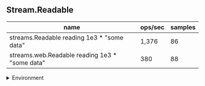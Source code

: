 ## Stream.Readable

|name|ops/sec|samples|
|-|-|-|
|streams.Readable reading 1e3 * "some data"|1,376|86|
|streams.web.Readable reading 1e3 * "some data"|380|88|


<details>
<summary>Environment</summary>

* __Machine:__ linux x64 | 2 vCPUs | 6.8GB Mem
* __Run:__ Tue Oct 10 2023 21:48:52 GMT+0000 (Coordinated Universal Time)
</details>

<!--
{"environment":{"platform":"linux","arch":"x64","cpus":2,"totalMemory":6.759757995605469},"benchmarks":"[{\"timeStamp\":1696974526096,\"currentTarget\":{\"0\":{\"name\":\"streams.Readable reading 1e3 * \\\"some data\\\"\",\"options\":{\"async\":false,\"defer\":true,\"delay\":0.005,\"initCount\":1,\"maxTime\":5,\"minSamples\":5,\"minTime\":0.05},\"async\":false,\"defer\":true,\"delay\":0.005,\"initCount\":1,\"maxTime\":5,\"minSamples\":5,\"minTime\":0.05,\"id\":1,\"stats\":{\"moe\":0.00011818826241398647,\"rme\":16.26660895703507,\"sem\":0.000060300133884686976,\"deviation\":0.0005592004368739004,\"mean\":0.0007265697646396779,\"sample\":[0.005843687444444444,0.0007554359589041096,0.0006826462133333333,0.0006831062133333333,0.0006777728,0.0006813781866666667,0.00067408208,0.00069841044,0.0008176962266666667,0.0006757327733333333,0.0006729954,0.0006688326666666666,0.0006693001333333334,0.0006586827948717949,0.0006627059358974359,0.0006581135384615385,0.000659636641025641,0.0006965411794871795,0.000678181858974359,0.0007483485641025641,0.0007286982051282052,0.0007196967435897435,0.0006769344102564102,0.0006870897179487179,0.0007855030897435897,0.0006429388974358974,0.0006484390128205129,0.0006466389743589743,0.0006359599493670886,0.0006473221898734177,0.0006424499367088608,0.0006487614556962025,0.0006456943037974683,0.0006445740253164557,0.0006417398101265822,0.0006539007974683544,0.0006426043797468355,0.0006421233670886075,0.0007351491392405063,0.0006917293417721519,0.0006698188101265823,0.000650953911392405,0.0006459500126582278,0.0006502640126582279,0.0006496133797468354,0.0006488690506329114,0.0006508032658227848,0.0006507501012658227,0.0006445677088607594,0.0006366118607594937,0.0006606439620253164,0.0006521463291139241,0.0006532501518987342,0.0007032080506329114,0.0006523918987341772,0.0006525349493670886,0.000652512164556962,0.000652119746835443,0.0006572780632911392,0.0006771898354430379,0.0006601464810126582,0.0006531526835443038,0.0006569565443037974,0.0006538628101265822,0.0006561983037974684,0.0006465095189873418,0.000654050164556962,0.0006536096455696202,0.0006512969367088608,0.0006501754050632911,0.0006618427088607595,0.0006507842784810126,0.0007024548607594937,0.0006524476075949367,0.0006510045316455696,0.0006516425189873417,0.00065224,0.0006534273670886076,0.0006515387215189874,0.0006444006202531645,0.0006443474430379747,0.0006516020253164557,0.0006515868227848101,0.0006470652278481012,0.0006497285569620252,0.0006502159113924051],\"variance\":3.1270512859996107e-7},\"times\":{\"cycle\":0.057399011406534556,\"elapsed\":6.035,\"period\":0.0007265697646396779,\"timeStamp\":1696974520061},\"_timerId\":{\"_idleTimeout\":5,\"_idlePrev\":null,\"_idleNext\":null,\"_idleStart\":104,\"_repeat\":null,\"_destroyed\":true},\"events\":{\"complete\":[]},\"running\":false,\"count\":79,\"cycles\":4,\"hz\":1376.3303245847592},\"1\":{\"name\":\"streams.web.Readable reading 1e3 * \\\"some data\\\"\",\"options\":{\"async\":false,\"defer\":true,\"delay\":0.005,\"initCount\":1,\"maxTime\":5,\"minSamples\":5,\"minTime\":0.05},\"async\":false,\"defer\":true,\"delay\":0.005,\"initCount\":1,\"maxTime\":5,\"minSamples\":5,\"minTime\":0.05,\"id\":2,\"stats\":{\"moe\":0.00003675579569970209,\"rme\":1.39610090747395,\"sem\":0.00001875295698964392,\"deviation\":0.0001759183300150336,\"mean\":0.002632746351136364,\"sample\":[0.0025610227,0.0025869782000000003,0.00256257275,0.0025668728,0.00258056805,0.00257816305,0.00256923285,0.0025732229499999997,0.00257466295,0.00257776805,0.00257819805,0.002574658,0.0025804231,0.0025739379499999998,0.0025735729499999998,0.00257784305,0.00258171315,0.0025710628999999997,0.00257646805,0.0025816281,0.0025722379,0.0025658228,0.0025819331000000003,0.00273314095,0.00256805285,0.00257176795,0.00256953285,0.0025766562,0.0025697119500000002,0.0025629968499999998,0.002571442,0.00266394345,0.00257071195,0.00257464705,0.0025762071,0.00258152715,0.00257586705,0.0025798321,0.00258752225,0.00259286235,0.0025803171499999998,0.0025720969999999998,0.0025793571,0.0025777621,0.0025832281499999997,0.0026086646000000003,0.0026452301,0.0027765068,0.00258158925,0.0025717040999999998,0.0025711641,0.00257630915,0.0025952544,0.0025824342,0.00258528925,0.0025791742,0.0025790792,0.0026135446499999998,0.00265608025,0.0025952394,0.00257668415,0.0025850643,0.0025734841500000003,0.0025762041499999997,0.0025799842,0.0025776741499999997,0.0025797592,0.00290846355,0.0032764733999999995,0.0035897776,0.00357577745,0.0026194197,0.00258107925,0.00259675945,0.0026272998,0.00285338285,0.0026702654,0.0026109996,0.0025973894500000002,0.00296757435,0.0026432200499999997,0.0026083696,0.0025933494,0.00261495965,0.0026044945,0.0026085946,0.00261349465,0.00261466965],\"variance\":3.094725883527827e-8},\"times\":{\"cycle\":0.05265492702272728,\"elapsed\":5.948,\"period\":0.002632746351136364,\"timeStamp\":1696974526118},\"_timerId\":{\"_idleTimeout\":5,\"_idlePrev\":null,\"_idleNext\":null,\"_idleStart\":6162,\"_repeat\":null,\"_destroyed\":true},\"events\":{\"complete\":[]},\"running\":false,\"count\":20,\"cycles\":6,\"hz\":379.831501644043},\"options\":{},\"events\":{\"start\":[null],\"cycle\":[null,null],\"complete\":[null,null]},\"length\":2,\"running\":false},\"type\":\"cycle\",\"target\":{\"name\":\"streams.Readable reading 1e3 * \\\"some data\\\"\",\"options\":{\"async\":false,\"defer\":true,\"delay\":0.005,\"initCount\":1,\"maxTime\":5,\"minSamples\":5,\"minTime\":0.05},\"async\":false,\"defer\":true,\"delay\":0.005,\"initCount\":1,\"maxTime\":5,\"minSamples\":5,\"minTime\":0.05,\"id\":1,\"stats\":{\"moe\":0.00011818826241398647,\"rme\":16.26660895703507,\"sem\":0.000060300133884686976,\"deviation\":0.0005592004368739004,\"mean\":0.0007265697646396779,\"sample\":[0.005843687444444444,0.0007554359589041096,0.0006826462133333333,0.0006831062133333333,0.0006777728,0.0006813781866666667,0.00067408208,0.00069841044,0.0008176962266666667,0.0006757327733333333,0.0006729954,0.0006688326666666666,0.0006693001333333334,0.0006586827948717949,0.0006627059358974359,0.0006581135384615385,0.000659636641025641,0.0006965411794871795,0.000678181858974359,0.0007483485641025641,0.0007286982051282052,0.0007196967435897435,0.0006769344102564102,0.0006870897179487179,0.0007855030897435897,0.0006429388974358974,0.0006484390128205129,0.0006466389743589743,0.0006359599493670886,0.0006473221898734177,0.0006424499367088608,0.0006487614556962025,0.0006456943037974683,0.0006445740253164557,0.0006417398101265822,0.0006539007974683544,0.0006426043797468355,0.0006421233670886075,0.0007351491392405063,0.0006917293417721519,0.0006698188101265823,0.000650953911392405,0.0006459500126582278,0.0006502640126582279,0.0006496133797468354,0.0006488690506329114,0.0006508032658227848,0.0006507501012658227,0.0006445677088607594,0.0006366118607594937,0.0006606439620253164,0.0006521463291139241,0.0006532501518987342,0.0007032080506329114,0.0006523918987341772,0.0006525349493670886,0.000652512164556962,0.000652119746835443,0.0006572780632911392,0.0006771898354430379,0.0006601464810126582,0.0006531526835443038,0.0006569565443037974,0.0006538628101265822,0.0006561983037974684,0.0006465095189873418,0.000654050164556962,0.0006536096455696202,0.0006512969367088608,0.0006501754050632911,0.0006618427088607595,0.0006507842784810126,0.0007024548607594937,0.0006524476075949367,0.0006510045316455696,0.0006516425189873417,0.00065224,0.0006534273670886076,0.0006515387215189874,0.0006444006202531645,0.0006443474430379747,0.0006516020253164557,0.0006515868227848101,0.0006470652278481012,0.0006497285569620252,0.0006502159113924051],\"variance\":3.1270512859996107e-7},\"times\":{\"cycle\":0.057399011406534556,\"elapsed\":6.035,\"period\":0.0007265697646396779,\"timeStamp\":1696974520061},\"_timerId\":{\"_idleTimeout\":5,\"_idlePrev\":null,\"_idleNext\":null,\"_idleStart\":104,\"_repeat\":null,\"_destroyed\":true},\"events\":{\"complete\":[]},\"running\":false,\"count\":79,\"cycles\":4,\"hz\":1376.3303245847592},\"aborted\":false},{\"timeStamp\":1696974532066,\"currentTarget\":{\"0\":{\"name\":\"streams.Readable reading 1e3 * \\\"some data\\\"\",\"options\":{\"async\":false,\"defer\":true,\"delay\":0.005,\"initCount\":1,\"maxTime\":5,\"minSamples\":5,\"minTime\":0.05},\"async\":false,\"defer\":true,\"delay\":0.005,\"initCount\":1,\"maxTime\":5,\"minSamples\":5,\"minTime\":0.05,\"id\":1,\"stats\":{\"moe\":0.00011818826241398647,\"rme\":16.26660895703507,\"sem\":0.000060300133884686976,\"deviation\":0.0005592004368739004,\"mean\":0.0007265697646396779,\"sample\":[0.005843687444444444,0.0007554359589041096,0.0006826462133333333,0.0006831062133333333,0.0006777728,0.0006813781866666667,0.00067408208,0.00069841044,0.0008176962266666667,0.0006757327733333333,0.0006729954,0.0006688326666666666,0.0006693001333333334,0.0006586827948717949,0.0006627059358974359,0.0006581135384615385,0.000659636641025641,0.0006965411794871795,0.000678181858974359,0.0007483485641025641,0.0007286982051282052,0.0007196967435897435,0.0006769344102564102,0.0006870897179487179,0.0007855030897435897,0.0006429388974358974,0.0006484390128205129,0.0006466389743589743,0.0006359599493670886,0.0006473221898734177,0.0006424499367088608,0.0006487614556962025,0.0006456943037974683,0.0006445740253164557,0.0006417398101265822,0.0006539007974683544,0.0006426043797468355,0.0006421233670886075,0.0007351491392405063,0.0006917293417721519,0.0006698188101265823,0.000650953911392405,0.0006459500126582278,0.0006502640126582279,0.0006496133797468354,0.0006488690506329114,0.0006508032658227848,0.0006507501012658227,0.0006445677088607594,0.0006366118607594937,0.0006606439620253164,0.0006521463291139241,0.0006532501518987342,0.0007032080506329114,0.0006523918987341772,0.0006525349493670886,0.000652512164556962,0.000652119746835443,0.0006572780632911392,0.0006771898354430379,0.0006601464810126582,0.0006531526835443038,0.0006569565443037974,0.0006538628101265822,0.0006561983037974684,0.0006465095189873418,0.000654050164556962,0.0006536096455696202,0.0006512969367088608,0.0006501754050632911,0.0006618427088607595,0.0006507842784810126,0.0007024548607594937,0.0006524476075949367,0.0006510045316455696,0.0006516425189873417,0.00065224,0.0006534273670886076,0.0006515387215189874,0.0006444006202531645,0.0006443474430379747,0.0006516020253164557,0.0006515868227848101,0.0006470652278481012,0.0006497285569620252,0.0006502159113924051],\"variance\":3.1270512859996107e-7},\"times\":{\"cycle\":0.057399011406534556,\"elapsed\":6.035,\"period\":0.0007265697646396779,\"timeStamp\":1696974520061},\"_timerId\":{\"_idleTimeout\":5,\"_idlePrev\":null,\"_idleNext\":null,\"_idleStart\":104,\"_repeat\":null,\"_destroyed\":true},\"events\":{\"complete\":[]},\"running\":false,\"count\":79,\"cycles\":4,\"hz\":1376.3303245847592},\"1\":{\"name\":\"streams.web.Readable reading 1e3 * \\\"some data\\\"\",\"options\":{\"async\":false,\"defer\":true,\"delay\":0.005,\"initCount\":1,\"maxTime\":5,\"minSamples\":5,\"minTime\":0.05},\"async\":false,\"defer\":true,\"delay\":0.005,\"initCount\":1,\"maxTime\":5,\"minSamples\":5,\"minTime\":0.05,\"id\":2,\"stats\":{\"moe\":0.00003675579569970209,\"rme\":1.39610090747395,\"sem\":0.00001875295698964392,\"deviation\":0.0001759183300150336,\"mean\":0.002632746351136364,\"sample\":[0.0025610227,0.0025869782000000003,0.00256257275,0.0025668728,0.00258056805,0.00257816305,0.00256923285,0.0025732229499999997,0.00257466295,0.00257776805,0.00257819805,0.002574658,0.0025804231,0.0025739379499999998,0.0025735729499999998,0.00257784305,0.00258171315,0.0025710628999999997,0.00257646805,0.0025816281,0.0025722379,0.0025658228,0.0025819331000000003,0.00273314095,0.00256805285,0.00257176795,0.00256953285,0.0025766562,0.0025697119500000002,0.0025629968499999998,0.002571442,0.00266394345,0.00257071195,0.00257464705,0.0025762071,0.00258152715,0.00257586705,0.0025798321,0.00258752225,0.00259286235,0.0025803171499999998,0.0025720969999999998,0.0025793571,0.0025777621,0.0025832281499999997,0.0026086646000000003,0.0026452301,0.0027765068,0.00258158925,0.0025717040999999998,0.0025711641,0.00257630915,0.0025952544,0.0025824342,0.00258528925,0.0025791742,0.0025790792,0.0026135446499999998,0.00265608025,0.0025952394,0.00257668415,0.0025850643,0.0025734841500000003,0.0025762041499999997,0.0025799842,0.0025776741499999997,0.0025797592,0.00290846355,0.0032764733999999995,0.0035897776,0.00357577745,0.0026194197,0.00258107925,0.00259675945,0.0026272998,0.00285338285,0.0026702654,0.0026109996,0.0025973894500000002,0.00296757435,0.0026432200499999997,0.0026083696,0.0025933494,0.00261495965,0.0026044945,0.0026085946,0.00261349465,0.00261466965],\"variance\":3.094725883527827e-8},\"times\":{\"cycle\":0.05265492702272728,\"elapsed\":5.948,\"period\":0.002632746351136364,\"timeStamp\":1696974526118},\"_timerId\":{\"_idleTimeout\":5,\"_idlePrev\":null,\"_idleNext\":null,\"_idleStart\":6162,\"_repeat\":null,\"_destroyed\":true},\"events\":{\"complete\":[]},\"running\":false,\"count\":20,\"cycles\":6,\"hz\":379.831501644043},\"options\":{},\"events\":{\"start\":[null],\"cycle\":[null,null],\"complete\":[null,null]},\"length\":2,\"running\":false},\"type\":\"cycle\",\"target\":{\"name\":\"streams.web.Readable reading 1e3 * \\\"some data\\\"\",\"options\":{\"async\":false,\"defer\":true,\"delay\":0.005,\"initCount\":1,\"maxTime\":5,\"minSamples\":5,\"minTime\":0.05},\"async\":false,\"defer\":true,\"delay\":0.005,\"initCount\":1,\"maxTime\":5,\"minSamples\":5,\"minTime\":0.05,\"id\":2,\"stats\":{\"moe\":0.00003675579569970209,\"rme\":1.39610090747395,\"sem\":0.00001875295698964392,\"deviation\":0.0001759183300150336,\"mean\":0.002632746351136364,\"sample\":[0.0025610227,0.0025869782000000003,0.00256257275,0.0025668728,0.00258056805,0.00257816305,0.00256923285,0.0025732229499999997,0.00257466295,0.00257776805,0.00257819805,0.002574658,0.0025804231,0.0025739379499999998,0.0025735729499999998,0.00257784305,0.00258171315,0.0025710628999999997,0.00257646805,0.0025816281,0.0025722379,0.0025658228,0.0025819331000000003,0.00273314095,0.00256805285,0.00257176795,0.00256953285,0.0025766562,0.0025697119500000002,0.0025629968499999998,0.002571442,0.00266394345,0.00257071195,0.00257464705,0.0025762071,0.00258152715,0.00257586705,0.0025798321,0.00258752225,0.00259286235,0.0025803171499999998,0.0025720969999999998,0.0025793571,0.0025777621,0.0025832281499999997,0.0026086646000000003,0.0026452301,0.0027765068,0.00258158925,0.0025717040999999998,0.0025711641,0.00257630915,0.0025952544,0.0025824342,0.00258528925,0.0025791742,0.0025790792,0.0026135446499999998,0.00265608025,0.0025952394,0.00257668415,0.0025850643,0.0025734841500000003,0.0025762041499999997,0.0025799842,0.0025776741499999997,0.0025797592,0.00290846355,0.0032764733999999995,0.0035897776,0.00357577745,0.0026194197,0.00258107925,0.00259675945,0.0026272998,0.00285338285,0.0026702654,0.0026109996,0.0025973894500000002,0.00296757435,0.0026432200499999997,0.0026083696,0.0025933494,0.00261495965,0.0026044945,0.0026085946,0.00261349465,0.00261466965],\"variance\":3.094725883527827e-8},\"times\":{\"cycle\":0.05265492702272728,\"elapsed\":5.948,\"period\":0.002632746351136364,\"timeStamp\":1696974526118},\"_timerId\":{\"_idleTimeout\":5,\"_idlePrev\":null,\"_idleNext\":null,\"_idleStart\":6162,\"_repeat\":null,\"_destroyed\":true},\"events\":{\"complete\":[]},\"running\":false,\"count\":20,\"cycles\":6,\"hz\":379.831501644043},\"aborted\":false}]"}-->

